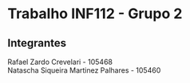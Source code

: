 # Trabalho INF112 - Grupo 2

## Integrantes
Rafael Zardo Crevelari - 105468 <br>
Natascha Siqueira Martinez Palhares - 105460
